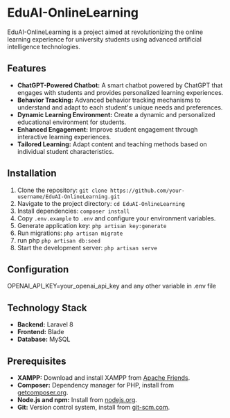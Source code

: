 # EduAI-OnlineLearning

EduAI-OnlineLearning is a project aimed at revolutionizing the online learning experience for university students using advanced artificial intelligence technologies.

## Features

- **ChatGPT-Powered Chatbot:** A smart chatbot powered by ChatGPT that engages with students and provides personalized learning experiences.
- **Behavior Tracking:** Advanced behavior tracking mechanisms to understand and adapt to each student's unique needs and preferences.
- **Dynamic Learning Environment:** Create a dynamic and personalized educational environment for students.
- **Enhanced Engagement:** Improve student engagement through interactive learning experiences.
- **Tailored Learning:** Adapt content and teaching methods based on individual student characteristics.

## Installation

1. Clone the repository: `git clone https://github.com/your-username/EduAI-OnlineLearning.git`
2. Navigate to the project directory: `cd EduAI-OnlineLearning`
3. Install dependencies: `composer install`
5. Copy `.env.example` to `.env` and configure your environment variables.
6. Generate application key: `php artisan key:generate`
7. Run migrations: `php artisan migrate`
8. run php  `php artisan db:seed`
9. Start the development server: `php artisan serve`

## Configuration

OPENAI_API_KEY=your_openai_api_key
and any other variable in .env file 

## Technology Stack

- **Backend:** Laravel 8
- **Frontend:** Blade
- **Database:** MySQL

## Prerequisites

- **XAMPP:** Download and install XAMPP from [Apache Friends](https://www.apachefriends.org/index.html).
- **Composer:** Dependency manager for PHP, install from [getcomposer.org](https://getcomposer.org/).
- **Node.js and npm:** Install from [nodejs.org](https://nodejs.org/).
- **Git:** Version control system, install from [git-scm.com](https://git-scm.com/).